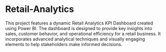 # Retail-Analytics
This project features a dynamic Retail Analytics KPI Dashboard created using Power BI. The dashboard is designed to provide key insights into sales, customer behavior, and operational efficiency for a retail business. It incorporates advanced analytical techniques and visually engaging elements to help stakeholders make informed decisions.
